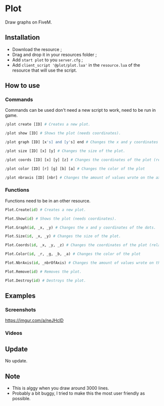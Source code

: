 # Plot
Draw graphs on FiveM.

## Installation
* Download the resource ;
* Drag and drop it in your resources folder ;
* Add ```start plot``` to you ```server.cfg``` ;
* Add ```client_script '@plot/plot.lua'``` in the ```resource.lua``` of the resource that will use the script.

## How to use
### Commands
Commands can be used don't need a new script to work, need to be run in game.
```python
/plot create [ID] # Creates a new plot.

/plot show [ID] # Shows the plot (needs coordinates).

/plot graph [ID] [x's] and [y's] end # Changes the x and y coordinates of the dots.

/plot size [ID] [x] [y] # Changes the size of the plot.

/plot coords [ID] [x] [y] [z] # Changes the coordinates of the plot (relative to your position).

/plot color [ID] [r] [g] [b] [a] # Changes the color of the plot

/plot nbraxis [ID] [nbr] # Changes the amount of values wrote on the axis.
``` 

### Functions
Functions need to be in an other resource.
```python
Plot.Create(id) # Creates a new plot.

Plot.Show(id) # Shows the plot (needs coordinates).

Plot.Graph(id, _x, _y) # Changes the x and y coordinates of the dots.

Plot.Size(id, _x, _y) # Changes the size of the plot.

Plot.Coords(id, _x, _y, _z) # Changes the coordinates of the plot (relative to your position).

Plot.Color(id, _r, _g, _b, _a) # Changes the color of the plot

Plot.NbrAxis(id, _nbrOfAxis) # Changes the amount of values wrote on the axis.

Plot.Remove(id) # Removes the plot.

Plot.Destroy(id) # Destroys the plot.
``` 

## Examples
### Screenshots
https://imgur.com/a/neJHclD

### Videos

## Update
No update.

## Note
* This is alggy when you draw around 3000 lines.
* Probably a bit buggy, I tried to make this the most user friendly as possible.
